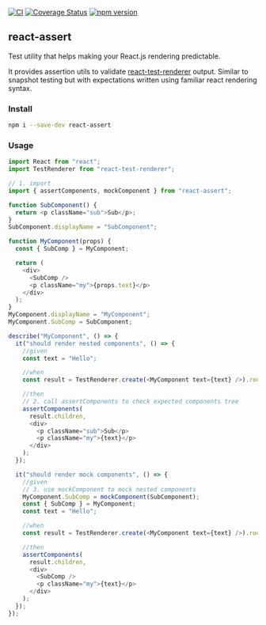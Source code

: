 [![CI](https://github.com/viktor-podzigun/react-assert/actions/workflows/ci.yml/badge.svg?branch=main)](https://github.com/viktor-podzigun/react-assert/actions/workflows/ci.yml?query=workflow%3Aci+branch%3Amain)
[![Coverage Status](https://coveralls.io/repos/github/viktor-podzigun/react-assert/badge.svg?branch=main)](https://coveralls.io/github/viktor-podzigun/react-assert?branch=main)
[![npm version](https://img.shields.io/npm/v/react-assert)](https://www.npmjs.com/package/react-assert)

## react-assert

Test utility that helps making your React.js rendering predictable.

It provides assertion utils to validate
[react-test-renderer](https://legacy.reactjs.org/docs/test-renderer.html)
output. Similar to snapshot testing but with expectations written using
familiar react rendering syntax.

### Install

```bash
npm i --save-dev react-assert
```

### Usage

```javascript
import React from "react";
import TestRenderer from "react-test-renderer";

// 1. import
import { assertComponents, mockComponent } from "react-assert";

function SubComponent() {
  return <p className="sub">Sub</p>;
}
SubComponent.displayName = "SubComponent";

function MyComponent(props) {
  const { SubComp } = MyComponent;

  return (
    <div>
      <SubComp />
      <p className="my">{props.text}</p>
    </div>
  );
}
MyComponent.displayName = "MyComponent";
MyComponent.SubComp = SubComponent;

describe("MyComponent", () => {
  it("should render nested components", () => {
    //given
    const text = "Hello";

    //when
    const result = TestRenderer.create(<MyComponent text={text} />).root;

    //then
    // 2. call assertComponents to check expected components tree
    assertComponents(
      result.children,
      <div>
        <p className="sub">Sub</p>
        <p className="my">{text}</p>
      </div>
    );
  });

  it("should render mock components", () => {
    //given
    // 3. use mockComponent to mock nested components
    MyComponent.SubComp = mockComponent(SubComponent);
    const { SubComp } = MyComponent;
    const text = "Hello";

    //when
    const result = TestRenderer.create(<MyComponent text={text} />).root;

    //then
    assertComponents(
      result.children,
      <div>
        <SubComp />
        <p className="my">{text}</p>
      </div>
    );
  });
});
```
